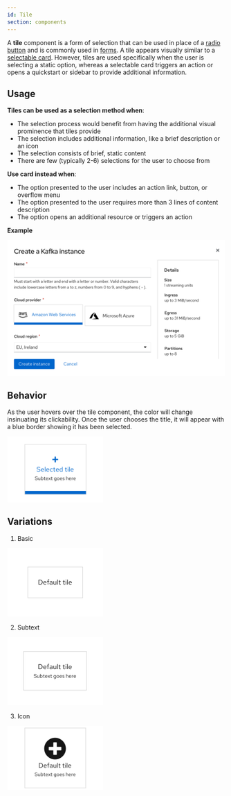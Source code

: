 ```yaml
---
id: Tile
section: components
---
```


A **tile** component is a form of selection that can be used in place of a [radio button](/components/radio) and is commonly used in [forms](/components/form). A tile appears visually similar to a [selectable card](https://www.patternfly.org/v4/components/card/). However, tiles are used specifically when the user is selecting a static option, whereas a selectable card triggers an action or opens a quickstart or sidebar to provide additional information. 



## Usage

**Tiles can be used as a selection method when**:
* The selection process would benefit from having the additional visual prominence that tiles provide
* The selection includes additional information, like a brief description or an icon 
* The selection consists of brief, static content 
* There are few (typically 2-6) selections for the user to choose from

**Use card instead when**:
* The option presented to the user includes an action link, button, or overflow menu
* The option presented to the user requires more than 3 lines of content description
*  The option opens an additional resource or triggers an action

**Example**

  <img src="./img/tileexample.png" alt="image of tile" width="1001" />

## Behavior

As the user hovers over the tile component, the color will change insinuating its clickability. Once the user chooses the title, it will appear with a blue border showing it has been selected. 

  <img src="./img/behavior.png" alt="behavior example" width="222" />

## Variations 

1. Basic

<img src="./img/default.png" alt= "default example" width="222" />

2. Subtext

<img src="./img/subtext.png" alt= "subtext example" width="222" />

3. Icon

<img src="./img/icon.png" alt= "icon example" width="222" />





